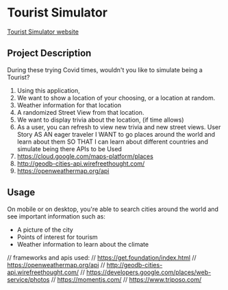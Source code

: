 # Tourist Simulator

[Tourist Simulator website](https://themancalledzac.github.io/Group_14_Project_01/)

## Project Description
During these trying Covid times, wouldn't you like to simulate being a Tourist?

1. Using this application,
2. We want to show a location of your choosing, or a location at random.
3. Weather information for that location
4. A randomized Street View from that location.
5. We want to display trivia about the location, (if time allows)
6. As a user, you can refresh to view new trivia and new street views.
   User Story
   AS AN eager traveler
   I WANT to go places around the world and learn about them
   SO THAT I can learn about different countries and simulate being there
   APIs to be Used
7. https://cloud.google.com/maps-platform/places
8. http://geodb-cities-api.wirefreethought.com/
9. https://openweathermap.org/api

## Usage
On mobile or on desktop, you're able to search cities around the world and see important information such as:

- A picture of the city
- Points of interest for tourism
- Weather information to learn about the climate

// frameworks and apis used:
// https://get.foundation/index.html
// https://openweathermap.org/api
// http://geodb-cities-api.wirefreethought.com/
// https://developers.google.com/places/web-service/photos
// https://momentjs.com/
// https://www.triposo.com/
